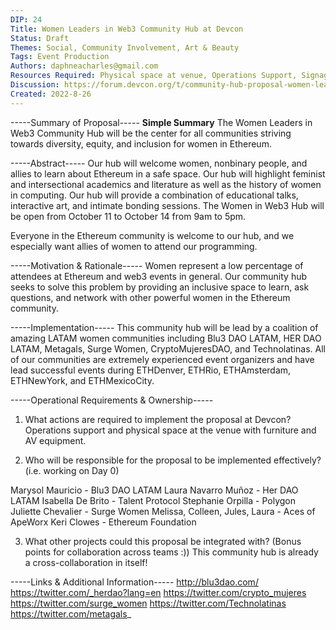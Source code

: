```yaml
---
DIP: 24
Title: Women Leaders in Web3 Community Hub at Devcon
Status: Draft
Themes: Social, Community Involvement, Art & Beauty
Tags: Event Production 
Authors: daphneacharles@gmail.com
Resources Required: Physical space at venue, Operations Support, Signage, Comfortable chairs for AMA, panel, and DEI training sessions, Floor pillows for circle discussions, speed friending, and wellness activities, Projector and screen, Desks for hands on workshops, Whiteboards, Speakers for light ambient music
Discussion: https://forum.devcon.org/t/community-hub-proposal-women-leaders-in-web3/839/7
Created: 2022-8-26
---
```


-----Summary of Proposal-----
__Simple Summary__
The Women Leaders in Web3 Community Hub will be the center for all communities striving towards diversity, equity, and inclusion for women in Ethereum. 

-----Abstract-----
Our hub will welcome women, nonbinary people, and allies to learn about Ethereum in a safe space. Our hub will highlight feminist and intersectional academics and literature as well as the history of women in computing. Our hub will provide a combination of educational talks, interactive art, and intimate bonding sessions. The Women in Web3 Hub will be open from October 11 to October 14 from 9am to 5pm.

Everyone in the Ethereum community is welcome to our hub, and we especially want allies of women to attend our programming.

-----Motivation & Rationale-----
Women represent a low percentage of attendees at Ethereum and web3 events in general. Our community hub seeks to solve this problem by providing an inclusive space to learn, ask questions, and network with other powerful women in the Ethereum community.

-----Implementation-----
This community hub will be lead by a coalition of amazing LATAM women communities including Blu3 DAO LATAM, HER DAO LATAM, Metagals, Surge Women, CryptoMujeresDAO, and Technolatinas. All of our communities are extremely experienced event organizers and have lead successful events during ETHDenver, ETHRio, ETHAmsterdam, ETHNewYork, and ETHMexicoCity.

-----Operational Requirements & Ownership-----
1. What actions are required to implement the proposal at Devcon?
Operations support and physical space at the venue with furniture and AV equipment.

2. Who will be responsible for the proposal to be implemented effectively? (i.e. working on Day 0)

Marysol Mauricio - Blu3 DAO LATAM
Laura Navarro Muñoz - Her DAO LATAM
Isabella De Brito - Talent Protocol
Stephanie Orpilla - Polygon
Juliette Chevalier - Surge Women
Melissa, Colleen, Jules, Laura - Aces of ApeWorx
Keri Clowes - Ethereum Foundation

3. What other projects could this proposal be integrated with? (Bonus points for collaboration across teams :))
This community hub is already a cross-collaboration in itself!

-----Links & Additional Information-----
http://blu3dao.com/
https://twitter.com/_herdao?lang=en
https://twitter.com/crypto_mujeres
https://twitter.com/surge_women
https://twitter.com/Technolatinas
https://twitter.com/metagals_
